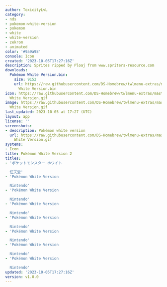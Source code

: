 ```yaml
---
author: ToxicityLvL
category:
- nds
- pokemon-white-version
- pokemon
- white
- white-version
- zekrom
- animated
color: '#9a9a98'
console: Icon
created: '2023-10-05T17:27:16Z'
description: Sprites ripped by Ploaj from www.spriters-resource.com
downloads:
  Pokémon White Version.bin:
    size: 9152
    url: https://raw.githubusercontent.com/DS-Homebrew/twlmenu-extras/master/_nds/TWiLightMenu/icons/Pokémon
      White Version.bin
icon: https://raw.githubusercontent.com/DS-Homebrew/twlmenu-extras/master/_nds/TWiLightMenu/icons/gif/Pokémon
  White Version.gif
image: https://raw.githubusercontent.com/DS-Homebrew/twlmenu-extras/master/_nds/TWiLightMenu/icons/gif/Pokémon
  White Version.gif
last_updated: 2023-10-05 at 17:27 (UTC)
layout: app
license: ''
screenshots:
- description: Pokémon white version
  url: https://raw.githubusercontent.com/DS-Homebrew/twlmenu-extras/master/_nds/TWiLightMenu/icons/gif/Pokémon
    White Version.gif
systems:
- Icon
title: Pokémon White Version 2
titles:
- 'ポケットモンスター ホワイト

  任天堂'
- 'Pokémon White Version

  Nintendo'
- 'Pokémon White Version

  Nintendo'
- 'Pokémon White Version

  Nintendo'
- 'Pokémon White Version

  Nintendo'
- 'Pokémon White Version

  Nintendo'
- 'Pokémon White Version

  Nintendo'
- 'Pokémon White Version

  Nintendo'
updated: '2023-10-05T17:27:16Z'
version: v1.0.0
---
```

